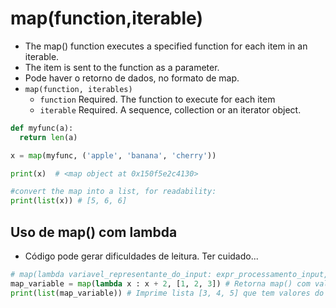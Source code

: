 # map(function,iterable)
- The map() function executes a specified function for each item in an iterable. 
- The item is sent to the function as a parameter.
- Pode haver o retorno de dados, no formato de map.
- `map(function, iterables)`
    - `function`	Required. The function to execute for each item
    - `iterable`	Required. A sequence, collection or an iterator object. 

```python
def myfunc(a):
  return len(a)

x = map(myfunc, ('apple', 'banana', 'cherry'))

print(x)  # <map object at 0x150f5e2c4130>

#convert the map into a list, for readability:
print(list(x)) # [5, 6, 6]
```

## Uso de map() com lambda
- Código pode gerar dificuldades de leitura. Ter cuidado...
```python 
# map(lambda variavel_representante_do_input: expr_processamento_input, iteravel_com_os_inputs_a_serem_usados)
map_variable = map(lambda x : x + 2, [1, 2, 3]) # Retorna map() com valores 3, 4, 5.
print(list(map_variable)) # Imprime lista [3, 4, 5] que tem valores do map(). 
```
